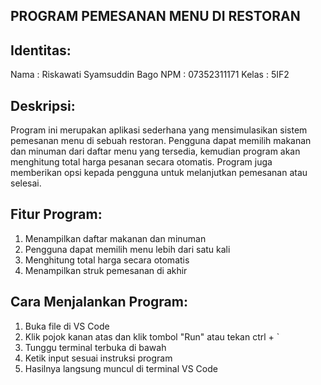 PROGRAM PEMESANAN MENU DI RESTORAN
---

Identitas:
---
Nama  : Riskawati Syamsuddin Bago
NPM   : 07352311171
Kelas : 5IF2

Deskripsi:
---
Program ini merupakan aplikasi sederhana yang mensimulasikan sistem pemesanan menu di sebuah restoran.
Pengguna dapat memilih makanan dan minuman dari daftar menu yang tersedia, kemudian program akan menghitung total harga pesanan secara otomatis. Program juga memberikan opsi kepada pengguna untuk melanjutkan pemesanan atau selesai.

Fitur Program:
---
1. Menampilkan daftar makanan dan minuman
2. Pengguna dapat memilih menu lebih dari satu kali
3. Menghitung total harga secara otomatis
4. Menampilkan struk pemesanan di akhir

Cara Menjalankan Program:
---
1. Buka file di VS Code
2. Klik pojok kanan atas dan klik tombol "Run" atau tekan ctrl + `
3. Tunggu terminal terbuka di bawah
4. Ketik input sesuai instruksi program
5. Hasilnya langsung muncul di terminal VS Code
